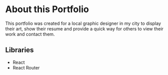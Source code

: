 # About this Portfolio

This portfolio was created for a local graphic designer in my city to display their art, show their resume and provide a quick way for others to view their work and contact them.

## Libraries
- React
- React Router
